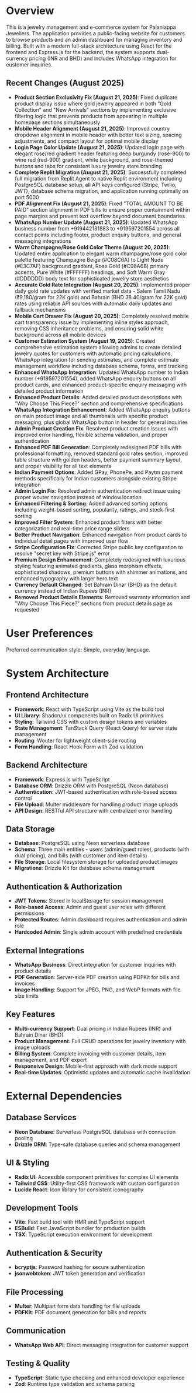 # Overview

This is a jewelry management and e-commerce system for Palaniappa Jewellers. The application provides a public-facing website for customers to browse products and an admin dashboard for managing inventory and billing. Built with a modern full-stack architecture using React for the frontend and Express.js for the backend, the system supports dual-currency pricing (INR and BHD) and includes WhatsApp integration for customer inquiries.

## Recent Changes (August 2025)
- **Product Section Exclusivity Fix (August 21, 2025)**: Fixed duplicate product display issue where gold jewelry appeared in both "Gold Collection" and "New Arrivals" sections by implementing exclusive filtering logic that prevents products from appearing in multiple homepage sections simultaneously
- **Mobile Header Alignment (August 21, 2025)**: Improved country dropdown alignment in mobile header with better text sizing, spacing adjustments, and compact layout for optimal mobile display
- **Login Page Color Update (August 21, 2025)**: Updated login page with elegant rose/red gradient header featuring deep burgundy (rose-900) to wine red (red-900) gradient, white background, and rose-themed buttons and tabs for consistent luxury jewelry store branding
- **Complete Replit Migration (August 21, 2025)**: Successfully completed full migration from Replit Agent to native Replit environment including PostgreSQL database setup, all API keys configured (Stripe, Twilio, JWT), database schema migration, and application running optimally on port 5000
- **PDF Alignment Fix (August 21, 2025)**: Fixed "TOTAL AMOUNT TO BE PAID" section alignment in PDF bills to ensure proper containment within page margins and prevent text overflow beyond document boundaries
- **WhatsApp Number Update (August 21, 2025)**: Updated WhatsApp business number from +919442131883 to +919597201554 across all contact points including footer, product enquiry buttons, and general messaging integrations
- **Warm Champagne/Rose Gold Color Theme (August 20, 2025)**: Updated entire application to elegant warm champagne/rose gold color palette featuring Champagne Beige (#C08C6A) to Light Nude (#E3C7AF) background gradient, Rose Gold (#C98A6B) primary accents, Pure White (#FFFFFF) headings, and Soft Warm Gray (#DDDDDD) body text for sophisticated jewelry store aesthetics
- **Accurate Gold Rate Integration (August 20, 2025)**: Implemented proper daily gold rate updates with verified market data - Salem Tamil Nadu (₹9,180/gram for 22K gold) and Bahrain (BHD 38.40/gram for 22K gold) rates using reliable API sources with automatic daily updates and fallback mechanisms
- **Mobile Cart Drawer Fix (August 20, 2025)**: Completely resolved mobile cart transparency issue by implementing inline styles approach, removing CSS inheritance problems, and ensuring solid white background across all mobile devices
- **Customer Estimation System (August 19, 2025)**: Created comprehensive estimation system allowing admins to create detailed jewelry quotes for customers with automatic pricing calculations, WhatsApp integration for sending estimates, and complete estimate management workflow including database schema, forms, and tracking
- **Enhanced WhatsApp Integration**: Updated WhatsApp number to Indian number (+919597201554), added WhatsApp enquiry buttons on all product cards, and enhanced product-specific enquiry messaging with detailed product information
- **Enhanced Product Details**: Added detailed product descriptions with "Why Choose This Piece?" section and comprehensive specifications
- **WhatsApp Integration Enhancement**: Added WhatsApp enquiry buttons on main product image and all thumbnails with specific product messaging, plus global WhatsApp button in header for general inquiries
- **Admin Product Creation Fix**: Resolved product creation issues with improved error handling, flexible schema validation, and proper authentication
- **Enhanced PDF Bill Generation**: Completely redesigned PDF bills with professional formatting, removed standard gold rates section, improved table structure with golden headers, better payment summary layout, and proper visibility for all text elements
- **Indian Payment Options**: Added GPay, PhonePe, and Paytm payment methods specifically for Indian customers alongside existing Stripe integration
- **Admin Login Fix**: Resolved admin authentication redirect issue using proper wouter navigation instead of window.location
- **Enhanced Filtering & Sorting**: Added advanced sorting options including weight-based sorting, popularity, ratings, and stock-first sorting
- **Improved Filter System**: Enhanced product filters with better categorization and real-time price range sliders
- **Better Product Navigation**: Enhanced navigation from product cards to individual detail pages with improved user flow
- **Stripe Configuration Fix**: Corrected Stripe public key configuration to resolve "secret key with Stripe.js" error
- **Premium Design Enhancement**: Completely redesigned with luxurious styling featuring animated gradients, glass morphism effects, sophisticated shadows, premium buttons with shimmer animations, and enhanced typography with larger hero text
- **Currency Default Changed**: Set Bahrain Dinar (BHD) as the default currency instead of Indian Rupees (INR)  
- **Removed Product Details Elements**: Removed warranty information and "Why Choose This Piece?" sections from product details page as requested

# User Preferences

Preferred communication style: Simple, everyday language.

# System Architecture

## Frontend Architecture
- **Framework**: React with TypeScript using Vite as the build tool
- **UI Library**: Shadcn/ui components built on Radix UI primitives
- **Styling**: Tailwind CSS with custom design tokens and variables
- **State Management**: TanStack Query (React Query) for server state management
- **Routing**: Wouter for lightweight client-side routing
- **Form Handling**: React Hook Form with Zod validation

## Backend Architecture
- **Framework**: Express.js with TypeScript
- **Database ORM**: Drizzle ORM with PostgreSQL (Neon database)
- **Authentication**: JWT-based authentication with role-based access control
- **File Upload**: Multer middleware for handling product image uploads
- **API Design**: RESTful API structure with centralized error handling

## Data Storage
- **Database**: PostgreSQL using Neon serverless database
- **Schema**: Three main entities - users (admin/guest roles), products (with dual pricing), and bills (with customer and item details)
- **File Storage**: Local filesystem storage for uploaded product images
- **Migrations**: Drizzle Kit for database schema management

## Authentication & Authorization
- **JWT Tokens**: Stored in localStorage for session management
- **Role-based Access**: Admin and guest user roles with different permissions
- **Protected Routes**: Admin dashboard requires authentication and admin role
- **Hardcoded Admin**: Single admin account with predefined credentials

## External Integrations
- **WhatsApp Business**: Direct integration for customer inquiries with product details
- **PDF Generation**: Server-side PDF creation using PDFKit for bills and invoices
- **Image Handling**: Support for JPEG, PNG, and WebP formats with file size limits

## Key Features
- **Multi-currency Support**: Dual pricing in Indian Rupees (INR) and Bahrain Dinar (BHD)
- **Product Management**: Full CRUD operations for jewelry inventory with image uploads
- **Billing System**: Complete invoicing with customer details, item management, and PDF export
- **Responsive Design**: Mobile-first approach with dark mode support
- **Real-time Updates**: Optimistic updates and automatic cache invalidation

# External Dependencies

## Database Services
- **Neon Database**: Serverless PostgreSQL database with connection pooling
- **Drizzle ORM**: Type-safe database queries and schema management

## UI & Styling
- **Radix UI**: Accessible component primitives for complex UI elements
- **Tailwind CSS**: Utility-first CSS framework with custom configuration
- **Lucide React**: Icon library for consistent iconography

## Development Tools
- **Vite**: Fast build tool with HMR and TypeScript support
- **ESBuild**: Fast JavaScript bundler for production builds
- **TSX**: TypeScript execution environment for development

## Authentication & Security
- **bcryptjs**: Password hashing for secure authentication
- **jsonwebtoken**: JWT token generation and verification

## File Processing
- **Multer**: Multipart form data handling for file uploads
- **PDFKit**: PDF document generation for bills and reports

## Communication
- **WhatsApp Web API**: Direct messaging integration for customer support

## Testing & Quality
- **TypeScript**: Static type checking and enhanced developer experience
- **Zod**: Runtime type validation and schema parsing